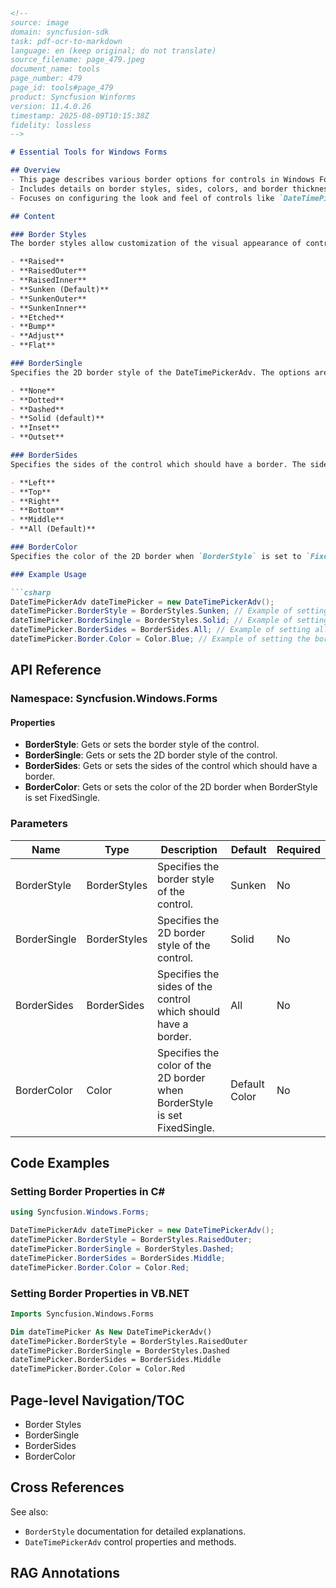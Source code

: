 ```markdown
<!--
source: image
domain: syncfusion-sdk
task: pdf-ocr-to-markdown
language: en (keep original; do not translate)
source_filename: page_479.jpeg
document_name: tools
page_number: 479
page_id: tools#page_479
product: Syncfusion Winforms
version: 11.4.0.26
timestamp: 2025-08-09T10:15:38Z
fidelity: lossless
-->

# Essential Tools for Windows Forms

## Overview
- This page describes various border options for controls in Windows Forms.
- Includes details on border styles, sides, colors, and border thickness.
- Focuses on configuring the look and feel of controls like `DateTimePickerAdv`.

## Content

### Border Styles
The border styles allow customization of the visual appearance of controls. Here are the options:

- **Raised**
- **RaisedOuter**
- **RaisedInner**
- **Sunken (Default)**
- **SunkenOuter**
- **SunkenInner**
- **Etched**
- **Bump**
- **Adjust**
- **Flat**

### BorderSingle
Specifies the 2D border style of the DateTimePickerAdv. The options are:

- **None**
- **Dotted**
- **Dashed**
- **Solid (default)**
- **Inset**
- **Outset**

### BorderSides
Specifies the sides of the control which should have a border. The sides are:

- **Left**
- **Top**
- **Right**
- **Bottom**
- **Middle**
- **All (Default)**

### BorderColor
Specifies the color of the 2D border when `BorderStyle` is set to `FixedSingle`.

### Example Usage

```csharp
DateTimePickerAdv dateTimePicker = new DateTimePickerAdv();
dateTimePicker.BorderStyle = BorderStyles.Sunken; // Example of setting a border style
dateTimePicker.BorderSingle = BorderStyles.Solid; // Example of setting a 2D border style
dateTimePicker.BorderSides = BorderSides.All; // Example of setting all sides for the border
dateTimePicker.Border.Color = Color.Blue; // Example of setting the border color
```

## API Reference

### Namespace: Syncfusion.Windows.Forms

#### Properties
- **BorderStyle**: Gets or sets the border style of the control.
- **BorderSingle**: Gets or sets the 2D border style of the control.
- **BorderSides**: Gets or sets the sides of the control which should have a border.
- **BorderColor**: Gets or sets the color of the 2D border when BorderStyle is set FixedSingle.

### Parameters

| Name           | Type               | Description                                                                 | Default             | Required |
|----------------|--------------------|-----------------------------------------------------------------------------|---------------------|----------|
| BorderStyle    | BorderStyles       | Specifies the border style of the control.                                 | Sunken              | No       |
| BorderSingle   | BorderStyles       | Specifies the 2D border style of the control.                              | Solid               | No       |
| BorderSides    | BorderSides        | Specifies the sides of the control which should have a border.             | All                 | No       |
| BorderColor    | Color              | Specifies the color of the 2D border when BorderStyle is set FixedSingle. | Default Color       | No       |

## Code Examples

### Setting Border Properties in C#

```csharp
using Syncfusion.Windows.Forms;

DateTimePickerAdv dateTimePicker = new DateTimePickerAdv();
dateTimePicker.BorderStyle = BorderStyles.RaisedOuter;
dateTimePicker.BorderSingle = BorderStyles.Dashed;
dateTimePicker.BorderSides = BorderSides.Middle;
dateTimePicker.Border.Color = Color.Red;
```

### Setting Border Properties in VB.NET

```vb
Imports Syncfusion.Windows.Forms

Dim dateTimePicker As New DateTimePickerAdv()
dateTimePicker.BorderStyle = BorderStyles.RaisedOuter
dateTimePicker.BorderSingle = BorderStyles.Dashed
dateTimePicker.BorderSides = BorderSides.Middle
dateTimePicker.Border.Color = Color.Red
```

## Page-level Navigation/TOC

- Border Styles
- BorderSingle
- BorderSides
- BorderColor

## Cross References

See also:
- `BorderStyle` documentation for detailed explanations.
- `DateTimePickerAdv` control properties and methods.

## RAG Annotations
<!-- tags: Border Styles, BorderSingle, BorderSides, BorderColor, Windows Forms, DateTimePickerAdv, Syncfusion WinForms keywords: border, control, customization, appearance, datetimepicker, Windows Forms -->
```